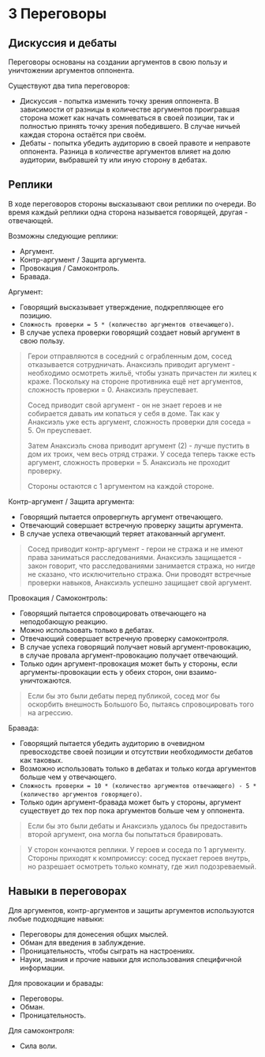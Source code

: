 # 3 Переговоры

## Дискуссия и дебаты

Переговоры основаны на создании аргументов в свою пользу и уничтожении аргументов оппонента.

Существуют два типа переговоров:
- Дискуссия - попытка изменить точку зрения оппонента.
  В зависимости от разницы в количестве аргументов проигравшая сторона может как начать сомневаться в своей позиции,
  так и полностью принять точку зрения победившего.
  В случае ничьей каждая сторона остаётся при своём.
- Дебаты - попытка убедить аудиторию в своей правоте и неправоте оппонента.
  Разница в количестве аргументов влияет на долю аудитории, выбравшей ту или иную сторону в дебатах.

## Реплики

В ходе переговоров стороны высказывают свои реплики по очереди.
Во время каждый реплики одна сторона называется говорящей, другая - отвечающей.

Возможны следующие реплики:
- Аргумент.
- Контр-аргумент / Защита аргумента.
- Провокация / Самоконтроль.
- Бравада.

Аргумент:
- Говорящий высказывает утверждение, подкрепляющее его позицию.
- `Сложность проверки = 5 * (количество аргументов отвечающего)`.
- В случае успеха проверки говорящий создает новый аргумент в свою пользу.

>Герои отправляются в соседний с ограбленным дом, сосед отказывается сотрудничать.
>Анаксиэль приводит аргумент - необходимо осмотреть жильё, чтобы узнать причастен ли жилец к краже.
>Поскольку на стороне противника ещё нет аргументов, сложность проверки = 0. Анаксиэль преуспевает.
>
>Сосед приводит свой аргумент - он не знает героев и не собирается давать им копаться у себя в доме.
>Так как у Анаксиэль уже есть аргумент, сложность проверки для соседа = 5. Он преуспевает.
>
>Затем Анаксиэль снова приводит аргумент (2) - лучше пустить в дом их троих, чем весь отряд стражи.
>У соседа теперь также есть аргумент, сложность проверки = 5. Анаксиэль не проходит проверку.
>
>Стороны остаются с 1 аргументом на каждой стороне.

Контр-аргумент / Защита аргумента:
- Говорящий пытается опровергнуть аргумент отвечающего.
- Отвечающий совершает встречную проверку защиты аргумента.
- В случае успеха отвечающий теряет атакованный аргумент.

>Сосед приводит контр-аргумент - герои не стража и не имеют права заниматься расследованиями.
>Анаксиэль защищается - закон говорит, что расследованиями занимается стража, но нигде не сказано, что исключительно стража.
>Они проводят встречные проверки навыков, Анаксиэль успешно защищает свой аргумент.

Провокация / Самоконтроль:
- Говорящий пытается спровоцировать отвечающего на неподобающую реакцию.
- Можно использовать только в дебатах.
- Отвечающий совершает встречную проверку самоконтроля.
- В случае успеха говорящий получает новый аргумент-провокацию, в случае провала аргумент-провокацию получает отвечающий.
- Только один аргумент-провокация может быть у стороны, если аргументы-провокации есть у обеих сторон, они взаимо-уничтожаются.

>Если бы это были дебаты перед публикой, сосед мог бы оскорбить внешность Большого Бо, пытаясь спровоцировать того на агрессию.

Бравада:
- Говорящий пытается убедить аудиторию в очевидном превосходстве своей позиции и отсутствии необходимости дебатов как таковых.
- Возможно использовать только в дебатах и только когда аргументов больше чем у отвечающего.
- `Сложность проверки = 10 * (количество аргументов отвечающего) - 5 * (количество аргументов говорящего)`.
- Только один аргумент-бравада может быть у стороны, аргумент существует до тех пор пока аргументов больше чем у оппонента.

>Если бы это были дебаты и Анаксиэль удалось бы предоставить второй аргумент, она могла бы попытаться бравировать.

>У сторон кончаются реплики. У героев и соседа по 1 аргументу.
>Стороны приходят к компромиссу: сосед пускает героев внутрь, но разрешает осмотреть только комнату, где жил подозреваемый.

## Навыки в переговорах

Для аргументов, контр-аргументов и защиты аргументов используются любые подходящие навыки:
- Переговоры для донесения общих мыслей.
- Обман для введения в заблуждение.
- Проницательность, чтобы сыграть на настроениях.
- Науки, знания и прочие навыки для использования специфичной информации.

Для провокации и бравады:
- Переговоры.
- Обман.
- Проницательность.

Для самоконтроля:
- Сила воли.
